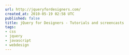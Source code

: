 ```yaml
---
url: http://jqueryfordesigners.com/
created_at: 2010-05-19 02:58 UTC
published: false
title: jQuery for Designers - Tutorials and screencasts
tags:
- css
- jquery
- javascript
- webdesign
---
```



